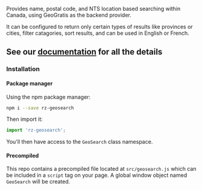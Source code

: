Provides name, postal code, and NTS location based searching within Canada, using GeoGratis as the backend provider.

It can be configured to return only certain types of results like provinces or cities, filter catagories, sort results, and can be used in English or French.

## See our [documentation](https://ramp-pcar.github.io/geosearch/#/) for all the details

### Installation

#### Package manager
Using the npm package manager:

```bash
npm i --save rz-geosearch
```

Then import it:

```js
import 'rz-geosearch';
```

You'll then have access to the `GeoSearch` class namespace.

#### Precompiled

This repo contains a precompiled file located at `src/geosearch.js` which can be included in a `script` tag on your page. A global window object named `GeoSearch` will be created.
